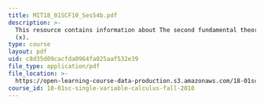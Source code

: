 ```yaml
---
title: MIT18_01SCF10_Ses54b.pdf
description: >-
  This resource contains information about The second fundamental theorm and in
  (x).
type: course
layout: pdf
uid: c8d35d09cacfda0964fa025aaf532e39
file_type: application/pdf
file_location: >-
  https://open-learning-course-data-production.s3.amazonaws.com/18-01sc-single-variable-calculus-fall-2010/c8d35d09cacfda0964fa025aaf532e39_MIT18_01SCF10_Ses54b.pdf
course_id: 18-01sc-single-variable-calculus-fall-2010
---
```


